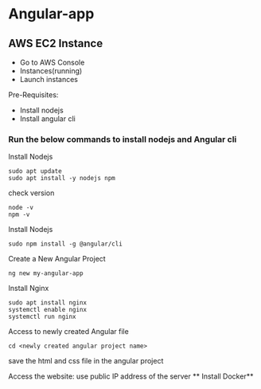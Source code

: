 # Angular-app
## AWS EC2 Instance

- Go to AWS Console
- Instances(running)
- Launch instances

Pre-Requisites:
- Install nodejs 
- Install angular cli

### Run the below commands to install nodejs  and Angular cli

Install Nodejs 

```
sudo apt update
sudo apt install -y nodejs npm
```
check version 
```
node -v
npm -v
```
Install Nodejs 
```
sudo npm install -g @angular/cli
```

Create a New Angular Project
```
ng new my-angular-app
```

Install Nginx 
```
sudo apt install nginx
systemctl enable nginx
systemctl run nginx
```
Access to newly created Angular file 

```
cd <newly created angular project name>
```
save the html and css file in the angular project 

Access the website: use public IP address of the server
**
Install Docker**
